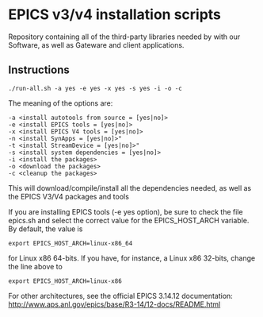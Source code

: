 # EPICS v3/v4 installation scripts

Repository containing all of the third-party libraries needed by with our
Software, as well as Gateware and client applications.

## Instructions

    ./run-all.sh -a yes -e yes -x yes -s yes -i -o -c

The meaning of the options are:

    -a <install autotools from source = [yes|no]>
    -e <install EPICS tools = [yes|no]>
    -x <install EPICS V4 tools = [yes|no]>
    -n <install SynApps = [yes|no]>"
    -t <install StreamDevice = [yes|no]>"
    -s <install system dependencies = [yes|no]>
    -i <install the packages>
    -o <download the packages>
    -c <cleanup the packages>

This will download/compile/install all the dependencies needed, as well as the
EPICS V3/V4 packages and tools

If you are installing EPICS tools (-e yes option), be sure to check the
file epics.sh and select the correct value for the EPICS_HOST_ARCH variable.
By default, the value is

```
export EPICS_HOST_ARCH=linux-x86_64
```

for Linux x86 64-bits. If you have, for instance, a Linux x86 32-bits,
change the line above to

```
export EPICS_HOST_ARCH=linux-x86
```

For other architectures, see the official EPICS 3.14.12 documentation:
http://www.aps.anl.gov/epics/base/R3-14/12-docs/README.html
